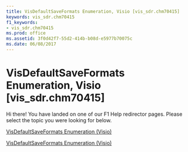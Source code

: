 ```yaml
---
title: VisDefaultSaveFormats Enumeration, Visio [vis_sdr.chm70415]
keywords: vis_sdr.chm70415
f1_keywords:
- vis_sdr.chm70415
ms.prod: office
ms.assetid: 3f0d42f7-55d2-414b-b08d-e5977b70075c
ms.date: 06/08/2017
---
```



# VisDefaultSaveFormats Enumeration, Visio [vis_sdr.chm70415]

Hi there! You have landed on one of our F1 Help redirector pages. Please select the topic you were looking for below.

[VisDefaultSaveFormats Enumeration (Visio)](http://msdn.microsoft.com/library/c3df2f98-240d-7a95-7af1-5f5174c131cf.aspx)

[VisDefaultSaveFormats Enumeration (Visio)](http://msdn.microsoft.com/library/0e2b7c41-c1ec-6c9e-b9a2-76f2fe52abd5%28Office.15%29.aspx)


